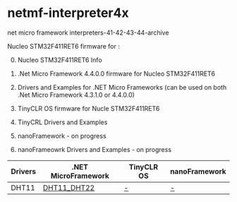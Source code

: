 # netmf-interpreter4x
net micro framework interpreters-41-42-43-44-archive

Nucleo STM32F411RET6 firmware for  : 

0. Nucleo STM32F411RET6 Info <br>

1. .Net Micro Framework 4.4.0.0 firmware for Nucleo STM32F411RET6 <br> 
2.  Drivers and Examples for .NET Micro Frameworks (can be used on both .Net Micro Framework 4.3.1.0 or 4.4.0.0) <br>

3.  TinyCLR OS firmware for Nucle STM32F411RET6 <br>
4.  TinyCRL Drivers and Examples <br>

5.  nanoFramework - on progress <br>
6.  nanoFrameowrk Drivers and Examples - on progress <br>

 Drivers | .NET MicroFramework | TinyCLR OS | nanoFramework
------------ | ------------ | ------------- | -------------
 DHT11 | [DHT11_DHT22](https://github.com/valoni/netmf-interpreter4x/tree/master/netfm%20drivers%20and%20examples/DHT11_DHT12_SENSORS)  |[-](https://github.com/valoni/netmf-interpreter4x/tree/master/netfm%20drivers%20and%20examples/DHT11_DHT12_SENSORS)  |[-](https://github.com/valoni/netmf-interpreter4x/tree/master/netfm%20drivers%20and%20examples/DHT11_DHT12_SENSORS)
